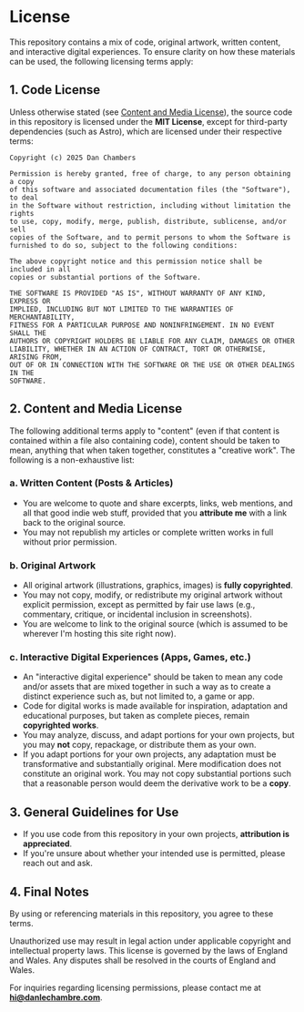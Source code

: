# License

This repository contains a mix of code, original artwork, written content, and interactive digital experiences. To ensure clarity on how these materials can be used, the following licensing terms apply:

## 1. Code License

Unless otherwise stated (see [Content and Media License](#2-content-and-media-license)), the source code in this repository is licensed under the **MIT License**, except for third-party dependencies (such as Astro), which are licensed under their respective terms:

```
Copyright (c) 2025 Dan Chambers

Permission is hereby granted, free of charge, to any person obtaining a copy
of this software and associated documentation files (the "Software"), to deal
in the Software without restriction, including without limitation the rights
to use, copy, modify, merge, publish, distribute, sublicense, and/or sell
copies of the Software, and to permit persons to whom the Software is
furnished to do so, subject to the following conditions:

The above copyright notice and this permission notice shall be included in all
copies or substantial portions of the Software.

THE SOFTWARE IS PROVIDED "AS IS", WITHOUT WARRANTY OF ANY KIND, EXPRESS OR
IMPLIED, INCLUDING BUT NOT LIMITED TO THE WARRANTIES OF MERCHANTABILITY,
FITNESS FOR A PARTICULAR PURPOSE AND NONINFRINGEMENT. IN NO EVENT SHALL THE
AUTHORS OR COPYRIGHT HOLDERS BE LIABLE FOR ANY CLAIM, DAMAGES OR OTHER
LIABILITY, WHETHER IN AN ACTION OF CONTRACT, TORT OR OTHERWISE, ARISING FROM,
OUT OF OR IN CONNECTION WITH THE SOFTWARE OR THE USE OR OTHER DEALINGS IN THE
SOFTWARE.
```

## 2. Content and Media License

The following additional terms apply to "content" (even if that content is contained within a file also containing code), content should be taken to mean, anything that when taken together, constitutes a "creative work". The following is a non-exhaustive list:

### a. Written Content (Posts & Articles)

- You are welcome to quote and share excerpts, links, web mentions, and all that good indie web stuff, provided that you **attribute me** with a link back to the original source.
- You may not republish my articles or complete written works in full without prior permission.

### b. Original Artwork

- All original artwork (illustrations, graphics, images) is **fully copyrighted**.
- You may not copy, modify, or redistribute my original artwork without explicit permission, except as permitted by fair use laws (e.g., commentary, critique, or incidental inclusion in screenshots).
- You are welcome to link to the original source (which is assumed to be wherever I'm hosting this site right now).

### c. Interactive Digital Experiences (Apps, Games, etc.)

- An "interactive digital experience" should be taken to mean any code and/or assets that are mixed together in such a way as to create a distinct experience such as, but not limited to, a game or app.
- Code for digital works is made available for inspiration, adaptation and educational purposes, but taken as complete pieces, remain **copyrighted works**.
- You may analyze, discuss, and adapt portions for your own projects, but you may **not** copy, repackage, or distribute them as your own.
- If you adapt portions for your own projects, any adaptation must be transformative and substantially original. Mere modification does not constitute an original work. You may not copy substantial portions such that a reasonable person would deem the derivative work to be a **copy**.

## 3. General Guidelines for Use

- If you use code from this repository in your own projects, **attribution is appreciated**.
- If you're unsure about whether your intended use is permitted, please reach out and ask.

## 4. Final Notes

By using or referencing materials in this repository, you agree to these terms.

Unauthorized use may result in legal action under applicable copyright and intellectual property laws. This license is governed by the laws of England and Wales. Any disputes shall be resolved in the courts of England and Wales.

For inquiries regarding licensing permissions, please contact me at **hi@danlechambre.com**.